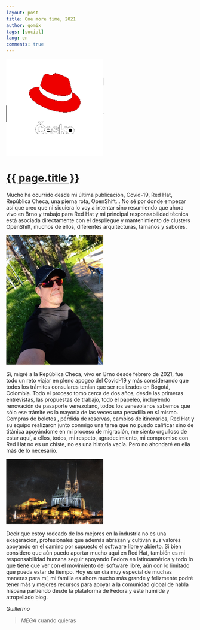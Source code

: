 ```yaml
---
layout: post
title: One more time, 2021
author: gomix
tags: [social]
lang: en
comments: true
---
```

<div>
<a href="{{ page.url }}">
  <img src="/assets/images/redhat/redhat-logo-4-transparent.png" 
     alt="tmux Terminal Multiplexer logo" 
     class="img-fluid float-right m-2"
    width="260px">
  </a>
</div>

<div>
 <a href="{{ page.url }}">
  <h1>{{ page.title }}</h1>
 </a>
</div>

Mucho ha ocurrido desde mi última publicación, Covid-19, Red Hat, República Checa, una pierna rota, OpenShift... No sé por donde empezar así que creo que ni siquiera lo voy a intentar sino resumiendo que ahora vivo en Brno y trabajo para Red Hat y mi principal responsabilidad técnica está asociada directamente con el despliegue y mantenimiento de clusters OpenShift, muchos de ellos, diferentes arquitecturas, tamaños y sabores.

<!--more-->
<div>
  <img src="/assets/images/gomix/gomix-1.jpg" 
     alt="Gomix" 
     class="img-fluid float-left m-2"
     width="260px">
</div>

Si, migré a la República Checa, vivo en Brno desde febrero de 2021, fue todo un reto viajar en pleno apogeo del Covid-19 y más considerando que todos los trámites consulares tenían que ser realizados en Bogotá, Colombia. Todo el proceso tomo cerca de dos años, desde las primeras entrevistas, las propuestas de trabajo, todo el papeleo, incluyendo renovación de pasaporte venezolano, todos los venezolanos sabemos que sólo ese trámite es la mayoría de las veces una pesadilla en sí mismo. Compras de boletos , pérdida de reservas, cambios de itinerarios, Red Hat y su equipo realizaron junto conmigo una tarea que no puedo calificar sino de titánica apoyándome en mi proceso de migración, me siento orgulloso de estar aquí, a ellos, todos,  mi respeto, agradecimiento, mi compromiso con Red Hat no es un chiste, no es una historia vacía. Pero no ahondaré en ella más de lo necesario.

<div>
  <img src="/assets/images/brno/brno-1.jpg" 
     alt="Brno de noche" 
     class="img-fluid float-right m-2"
     width="260px">
</div>

Decir que estoy rodeado de los mejores en la industria no es una exageración, profesionales que además abrazan y cultivan sus valores apoyando en el camino por supuesto el software libre y abierto. Si bien considero que aún puedo aportar mucho aquí en Red Hat, también es mi responsabilidad humana seguir apoyando Fedora en latinoamérica y todo lo que tiene que ver con el movimiento del software libre, aún con lo limitado que pueda estar de tiempo. Hoy es un día muy especial de muchas maneras para mí, mi familia es ahora mucho más grande y felizmente podré tener más y mejores recursos para apoyar a la comunidad global de habla hispana partiendo desde la plataforma de Fedora y este humilde y atropellado blog.


_Guillermo_

> _MEGA_ cuando quieras

